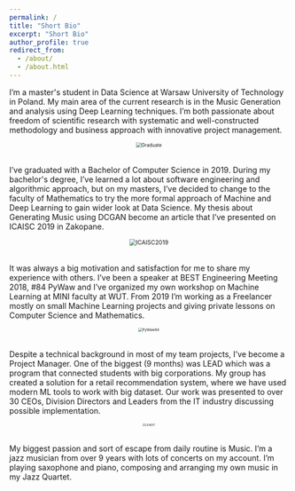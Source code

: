 ```yaml
---
permalink: /
title: "Short Bio"
excerpt: "Short Bio"
author_profile: true
redirect_from: 
  - /about/
  - /about.html
---
```


I’m a master's student in Data Science at Warsaw University of Technology in Poland. My main area of the current research is in the Music Generation and analysis using Deep Learning techniques. I’m both passionate about freedom of scientific research with systematic and well-constructed methodology and business approach with innovative project management. 

<div style="text-align:center"> 
<img src="https://raw.githubusercontent.com/mateuszdorobek/mateuszdorobek.github.io/master/images/eiti_inz.jpg" alt="Graduate" style="zoom:60%;" /></div><br/>

I’ve graduated with a Bachelor of Computer Science in 2019. During my bachelor's degree, I’ve learned a lot about software engineering and algorithmic approach, but on my masters, I’ve decided to change to the faculty of Mathematics to try the more formal approach of Machine and Deep Learning to gain wider look at Data Science. My thesis about Generating Music using DCGAN become an article that I’ve presented on ICAISC 2019 in Zakopane.

<div style="text-align:center"> <img src=" https://raw.githubusercontent.com/mateuszdorobek/mateuszdorobek.github.io/master/images/ICAISC_2019_posters.jpg" alt="ICAISC2019" style="zoom:75%;" /></div><br/>

It was always a big motivation and satisfaction for me to share my experience with others. I’ve been a speaker at BEST Engineering Meeting 2018, #84 PyWaw and I’ve organized my own workshop on Machine Learning at MINI faculty at WUT. From 2019 I’m working as a Freelancer mostly on small Machine Learning projects and giving private lessons on Computer Science and Mathematics. 

<div style="text-align:center"> <img src=" https://raw.githubusercontent.com/mateuszdorobek/mateuszdorobek.github.io/master/images/pywaw84.jpg" alt="PyWaw84" style="zoom:45%;" /></div><br/>

Despite a technical background in most of my team projects, I’ve become a Project Manager. One of the biggest (9 months) was LEAD which was a program that connected students with big corporations. My group has created a solution for a retail recommendation system, where we have used modern ML tools to work with big dataset. Our work was presented to over 30 CEOs, Division Directors and Leaders from the IT industry discussing possible implementation.

<div style="text-align:center"> <img src=" https://raw.githubusercontent.com/mateuszdorobek/mateuszdorobek.github.io/master/images/LEAD_Team.jpg" alt="LEADIT" style="zoom:35%;" /></div><br/>

My biggest passion and sort of escape from daily routine is Music. I’m a jazz musician from over 9 years with lots of concerts on my account. I’m playing saxophone and piano, composing and arranging my own music in my Jazz Quartet. 

